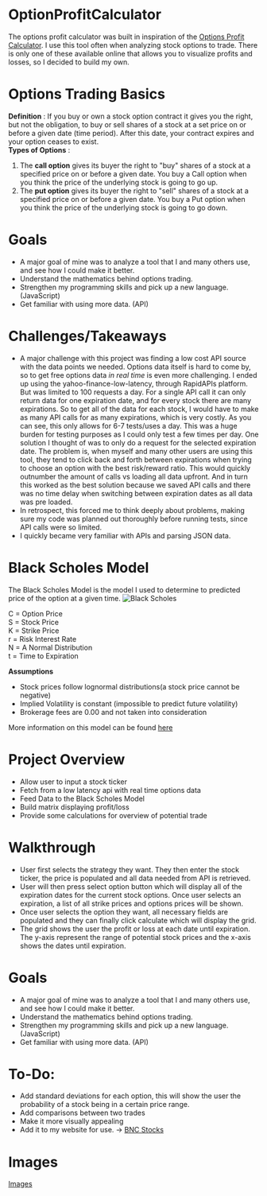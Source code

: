 # OptionProfitCalculator
The options profit calculator was built in inspiration of the [Options Profit Calculator](https://www.optionsprofitcalculator.com/). I use this tool often when analyzing stock options to trade. There is only one of these available online that allows you to visualize profits and losses, so I decided to build my own.

# Options Trading Basics
**Definition** : 
If you buy or own a stock option contract it gives you the right, but not the obligation, to buy or sell shares of a stock at a set price on or before a given date (time period). After this date, your contract expires and your option ceases to exist. \
**Types of Options** : 
1.  The **call option** gives its buyer the right to "buy" shares of a stock at a specified price on or before a given date. You buy a Call option when you think the price of the underlying stock is going to go up.
2. The **put option** gives its buyer the right to "sell" shares of a stock at a specified price on or before a given date. You buy a Put option when you think the price of the underlying stock is going to go down.  

# Goals
* A major goal of mine was to analyze a tool that I and many others use, and see how I could make it better.
* Understand the mathematics behind options trading.
* Strengthen my programming skills and pick up a new language. (JavaScript)
* Get familiar with using more data. (API)

# Challenges/Takeaways
* A major challenge with this project was finding a low cost API source with the data points we needed. Options data itself is hard to come by, so to get free options data *in real time* is even more challenging. I ended up using the yahoo-finance-low-latency, through RapidAPIs platform. But was limited to 100 requests a day. For a single API call it can only return data for one expiration date, and for every stock there are many expirations. So to get all of the data for each stock, I would have to make as many API calls for as many expirations, which is very costly. As you can see, this only allows for 6-7 tests/uses a day. This was a huge burden for testing purposes as I could only test a few times per day. One solution I thought of was to only do a request for the selected expiration date. The problem is, when myself and many other users are using this tool, they tend to click back and forth between expirations when trying to choose an option with the best risk/reward ratio. This would quickly outnumber the amount of calls vs loading all data upfront. And in turn this worked as the best solution because we saved API calls and there was no time delay when switching between expiration dates as all data was pre loaded.  
* In retrospect, this forced me to think deeply about problems, making sure my code was planned out thoroughly before running tests, since API calls were so limited.
* I quickly became very familiar with APIs and parsing JSON data.

# Black Scholes Model
The Black Scholes Model is the model I used to determine to predicted price of the option at a given time.
![Black Scholes](https://www.gstatic.com/education/formulas/images_long_sheet/en/black_scholes_model.svg)

C = Option Price \
S = Stock Price \
K = Strike Price \
r = Risk Interest Rate \
N = A Normal Distribution \
t = Time to Expiration


**Assumptions**
* Stock prices follow lognormal distributions(a stock price cannot be negative)
* Implied Volatility is constant (impossible to predict future volatility)
* Brokerage fees are 0.00 and not taken into consideration

More information on this model can be found [here](https://en.wikipedia.org/wiki/Black%E2%80%93Scholes_model)

# Project Overview 
* Allow user to input a stock ticker
* Fetch from a low latency api with real time options data
* Feed Data to the Black Scholes Model
* Build matrix displaying profit/loss
* Provide some calculations for overview of potential trade

# Walkthrough
* User first selects the strategy they want. They then enter the stock ticker, the price is populated and all data needed from API is retrieved.
* User will then press select option button which will display all of the expiration dates for the current stock options. Once user selects an expiration, a list of all strike prices and options prices will be shown.
* Once user selects the option they want, all necessary fields are populated and they can finally click calculate which will display the grid.
* The grid shows the user the profit or loss at each date until expiration. The y-axis represent the range of potential stock prices and the x-axis shows the dates until expiration.

# Goals
* A major goal of mine was to analyze a tool that I and many others use, and see how I could make it better.
* Understand the mathematics behind options trading.
* Strengthen my programming skills and pick up a new language. (JavaScript)
* Get familiar with using more data. (API)

# To-Do:
* Add standard deviations for each option, this will show the user the probability of a stock being in a certain price range.
* Add comparisons between two trades
* Make it more visually appealing
* Add it to my website for use. -> [BNC Stocks](www.bncstocks.com)

# Images
[Images](/images)





